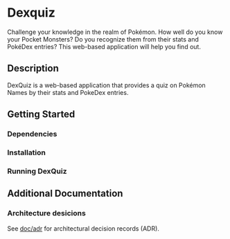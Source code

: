 # Dexquiz

Challenge your knowledge in the realm of Pokémon. How well do you know
your Pocket Monsters? Do you recognize them from their stats and PokéDex
entries? This web-based application will help you find out.

## Description

DexQuiz is a web-based application that provides a quiz on Pokémon Names
by their stats and PokeDex entries.

## Getting Started

### Dependencies

### Installation

### Running DexQuiz

## Additional Documentation

### Architecture desicions

See [doc/adr](doc/adr) for architectural decision records (ADR).